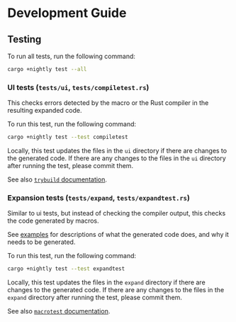 # Development Guide

## Testing

To run all tests, run the following command:

```sh
cargo +nightly test --all
```

### UI tests (`tests/ui`, `tests/compiletest.rs`)

This checks errors detected by the macro or the Rust compiler in the resulting
expanded code.

To run this test, run the following command:

```sh
cargo +nightly test --test compiletest
```

Locally, this test updates the files in the `ui` directory if there are
changes to the generated code. If there are any changes to the files in the
`ui` directory after running the test, please commit them.

See also [`trybuild` documentation](https://docs.rs/trybuild).

### Expansion tests (`tests/expand`, `tests/expandtest.rs`)

Similar to ui tests, but instead of checking the compiler output, this checks
the code generated by macros.

See [examples](examples/README.md) for descriptions of what the generated
code does, and why it needs to be generated.

To run this test, run the following command:

```sh
cargo +nightly test --test expandtest
```

Locally, this test updates the files in the `expand` directory if there are
changes to the generated code. If there are any changes to the files in the
`expand` directory after running the test, please commit them.

See also [`macrotest` documentation](https://docs.rs/macrotest).
